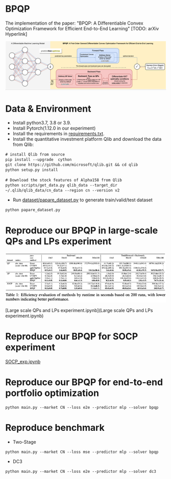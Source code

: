 # BPQP
The implementation of the paper: "BPQP: A Differentiable Convex Optimization Framework for Efficient End-to-End Learning" [TODO: arXiv Hyperlink]

![avatar](frame.png) 

# Data & Environment
* Install python3.7, 3.8 or 3.9.
* Install Pytorch(1.12.0 in our experiment)
* Install the requirements in [requirements.txt](requirements.txt).
* Install the quantitative investment platform Qlib and download the data from Qlib:
```
# install Qlib from source
pip install --upgrade  cython
git clone https://github.com/microsoft/qlib.git && cd qlib
python setup.py install

# Download the stock features of Alpha158 from Qlib
python scripts/get_data.py qlib_data --target_dir ~/.qlib/qlib_data/cn_data --region cn --version v2 
```
* Run [dataset/papare_dataset.py](dataset/prepare_dataset.py) to generate train/valid/test dataset
```
python papare_dataset.py
```
# Reproduce our BPQP in large-scale QPs and LPs experiment

![avatar](speed.png) 

[Large scale QPs and LPs experiment.ipynb](Large scale QPs and LPs experiment.ipynb)

# Reproduce our BPQP for SOCP experiment

[SOCP_exp.ipynb](SOCP_exp.ipynb)

# Reproduce our BPQP for end-to-end portfolio optimization
```
python main.py --market CN --loss e2e --predictor mlp --solver bpqp
```

# Reproduce benchmark
* Two-Stage
```
python main.py --market CN --loss mse --predictor mlp --solver bpqp
```

* DC3
```
python main.py --market CN --loss e2e --predictor mlp --solver dc3  
```
